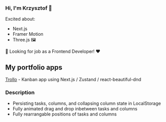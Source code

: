 ### Hi, I'm Krzysztof 👋
Excited about:
- Next.js
- Framer Motion
- Three.js 🖼️
  
💬 Looking for job as a Frontend Developer! ❤️

## My portfolio apps
[Trollo](https://trollo-self.vercel.app/) - Kanban app using Next.js / Zustand / react-beautiful-dnd
### Description
- Persisting tasks, columns, and collapsing column state in LocalStorage
- Fully animated drag and drop inbetween tasks and columns
- Fully rearrangable positions of tasks and columns
